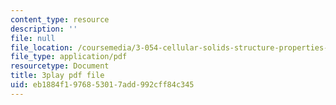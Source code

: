 ```yaml
---
content_type: resource
description: ''
file: null
file_location: /coursemedia/3-054-cellular-solids-structure-properties-and-applications-spring-2015/eb1884f1976853017add992cff84c345_Btl0HCfSPuU.pdf
file_type: application/pdf
resourcetype: Document
title: 3play pdf file
uid: eb1884f1-9768-5301-7add-992cff84c345
---
```

